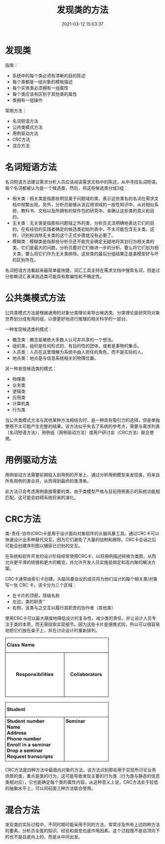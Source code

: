 ﻿---
title: 发现类的方法
date: 2021-03-12 15:03:37
summary: 本文分享发现类的几种方法。
tags:
- 软件需求
- 软件工程
categories:
- 软件工程
---

# 发现类

指南：
- 系统中的每个类必须有清晰的目的陈述
- 每个类都是一组对象的模板描述
- 每个实体类必须拥有一组属性
- 每个类应该有区别于其他类的属性
- 类拥有一组操作

常用方法：
- 名词短语方法
- 公共类模式方法
- 用例驱动方法
- CRC方法
- 混合方法

# 名词短语方法

名词短语方法建议需求分析人员应该阅读需求文档中的陈述，从中寻找名词短语。每个名词都被认为是一个候选类，然后，将这些候选类分成3组：
- 相关类：相关类是指那些明显属于问题域的类，表示这些类名的名词在需求文档中频繁出现。另外，分析员能够从该应用领域的一般性知识中，从对相似系统、教科书、文档以及所拥有的软件包的研究中，来确认这些类的意义和目的。
- 无关类：无关类是指那些问题域之外的类，分析员无法明确地表达它们的目的。在有经验的实践者确定的候选类初始列表中，不太可能包含无关类。这样，识别和消除无关类的这个正式步骤就没有必要了。
- 模糊类：模糊类是指那些分析员还不能完全确定无疑地将其划归为相关类的类。它们是最大的问题，分析员要对它们做进一步的分析。要么将它们划为相关类，要么将它们作为无关类排除。这些类的最后分组结果正是类模型好与坏的区别所在。

名词短语方法看起来最简单最快捷，词汇工具支持在需求文档中搜索名词，但是过分依赖词汇表来挑选类可能具有欺骗性和不确定性。

# 公共类模式方法

公共类模式方法是根据通用的对象分类理论来导出候选类。分类理论是研究将对象世界划分成有用的组，以便更好地进行推理的相关科学的一部分。

一种发现候选类的模式：
- 概念类：概念是被绝大多数人认可并共享的一个想法。
- 组织类，组织是任何形式的、有目的性的团体，或者是事物的集合。
- 人员类：人员在这里理解为系统中由人担任的角色，而不是实际的人。
- 地点类：地点是与信息系统相关的物理位置。

另一种发现候选类的模式：
- 物理类
- 业务类
- 逻辑类
- 应用类
- 计算机类
- 行为类

当公共类模式方法与其他某种方法相结合时，是一种具有吸引力的选择，但是单独使用不太可能产生完整的结果。该方法似乎失去了系统的参考点，需要与需求列表（名词短语方法）、用例组（用例驱动方法）或用户研讨会（CRC方法）联合使用。

# 用例驱动方法

用例驱动方法需要前期投入到用例的开发上，通过分析用例模型来发现类，将来自所有用例的类合并，从而得到最终的类清单。

此方法只会考虑用例直接需要的类。由于类模型严格与目前用例表示的系统功能相匹配，这可能会妨碍系统将来的演化。

# CRC方法

类-责任-协作(CRC)卡是用于设计面向对象软件的头脑风暴工具。通过CRC卡可以快速设计出多种替代交互，因为它们避免了大量的绘制和擦除。CRC卡会话之后可能会创建序列图以捕获已识别的交互。

在系统和软件开发的设计阶段经常使用CRC卡，以将用例描述转换为类图，从而允许更平滑的转换和更大的概览，并允许开发人员实施低绑定和高内聚的解决方案。

CRC卡通常由索引卡创建。头脑风暴会议的成员将为他们设计的每个相关类/对象写一张 CRC 卡。该卡分为三个区域：
- 在卡片的顶部，班级名称
- 左边，类的职责‘’
- 右侧，该类与之交互以履行其职责的协作者（其他类）

使用CRC卡可以最大限度地降低设计的复杂性，减少类的责任，并让设计人员专注于类的本质，而无需探索实现细节。因为这些卡片是便携式的，所以可以很容易地把它们放在桌子上，并在讨论设计时重新排列。

![](../../images/软件工程/发现类的方法/1.png)

![](../../images/软件工程/发现类的方法/2.png)

CRC方法是四种方法中最面向对象的方法，该方法识别那些用于实现所讨论业务场景的类，重点是类的行为，这可能导致发现主要的行为类（行为类与静态的信息类相对应），它也能确定每个类的属性内容。从这种意义上说，CRC方法处于较低的抽象水平上，可以同前面三种方法联合使用。

# 混合方法
发现类的实际过程中，不同时期可能采用不同的方法，常常涉及所有上述四种方法的要素。分析员全面的知识、经验和直觉也是作用因素。这个过程既不是自顶向下的也不是自底向上的，而是从中间出发。
